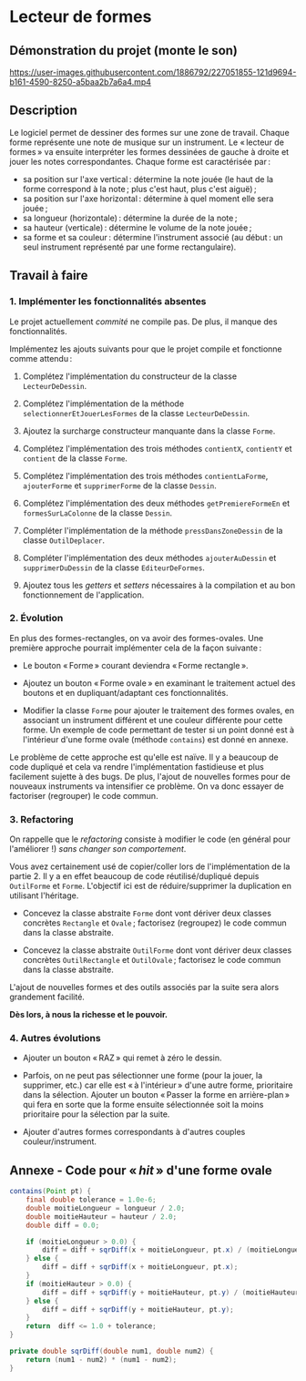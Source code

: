 # Lecteur de formes

## Démonstration du projet (monte le son)

https://user-images.githubusercontent.com/1886792/227051855-121d9694-b161-4590-8250-a5baa2b7a6a4.mp4

## Description

Le logiciel permet de dessiner des formes sur une zone de travail. Chaque forme représente une note de musique sur un instrument. Le « lecteur de formes » va ensuite interpréter les formes dessinées de gauche à droite et jouer les notes correspondantes. Chaque forme est caractérisée par :

- sa position sur l'axe vertical : détermine la note jouée (le haut de la forme correspond à la note ; plus c'est haut, plus c'est aiguë) ;
- sa position sur l'axe horizontal : détermine à quel moment elle sera jouée ;
- sa longueur (horizontale) : détermine la durée de la note ;
- sa hauteur (verticale) : détermine le volume de la note jouée ;
- sa forme et sa couleur : détermine l'instrument associé (au début : un seul instrument représenté par une forme rectangulaire).

## Travail à faire

### 1. Implémenter les fonctionnalités absentes

Le projet actuellement _commité_ ne compile pas. De plus, il manque des fonctionnalités.

Implémentez les ajouts suivants pour que le projet compile et fonctionne comme attendu :

1. Complétez l'implémentation du constructeur de la classe `LecteurDeDessin`.

2. Complétez l'implémentation de la méthode `selectionnerEtJouerLesFormes` de la classe `LecteurDeDessin`.

3. Ajoutez la surcharge constructeur manquante dans la classe `Forme`.

4. Complétez l'implémentation des trois méthodes `contientX`, `contientY` et `contient` de la classe `Forme`.

5. Complétez l'implémentation des trois méthodes `contientLaForme`, `ajouterForme` et `supprimerForme` de la classe `Dessin`.

6. Complétez l'implémentation des deux méthodes `getPremiereFormeEn` et `formesSurLaColonne` de la classe `Dessin`.

7. Compléter l'implémentation de la méthode `pressDansZoneDessin` de la classe `OutilDeplacer`.

8. Compléter l'implémentation des deux méthodes `ajouterAuDessin` et `supprimerDuDessin` de la classe `EditeurDeFormes`.

9. Ajoutez tous les _getters_ et _setters_ nécessaires à la compilation et au bon fonctionnement de l'application.

### 2. Évolution

En plus des formes-rectangles, on va avoir des formes-ovales. Une première approche pourrait implémenter cela de la façon suivante :

- Le bouton « Forme » courant deviendra « Forme rectangle ».

- Ajoutez un bouton « Forme ovale » en examinant le traitement actuel des boutons et en dupliquant/adaptant ces fonctionnalités.

- Modifier la classe `Forme` pour ajouter le traitement des formes ovales, en associant un instrument différent et une couleur différente pour cette forme. Un exemple de code permettant de tester si un point donné est à l'intérieur d'une forme ovale (méthode `contains`) est donné en annexe.

Le problème de cette approche est qu'elle est naïve. Il y a beaucoup de code dupliqué et cela va rendre l'implémentation fastidieuse et plus facilement sujette à des bugs. De plus, l'ajout de nouvelles formes pour de nouveaux instruments va intensifier ce problème. On va donc essayer de factoriser (regrouper) le code commun.

### 3. Refactoring

On rappelle que le _refactoring_ consiste à modifier le code (en général pour l'améliorer !) _sans changer son comportement_.

Vous avez certainement usé de copier/coller lors de l'implémentation de la partie 2. Il y a en effet beaucoup de code réutilisé/dupliqué depuis `OutilForme` et `Forme`. L'objectif ici est de réduire/supprimer la duplication en utilisant l'héritage.

- Concevez la classe abstraite `Forme` dont vont dériver deux classes concrètes `Rectangle` et `Ovale` ; factorisez (regroupez) le code commun dans la classe abstraite.

- Concevez la classe abstraite `OutilForme` dont vont dériver deux classes concrètes `OutilRectangle` et `OutilOvale` ; factorisez le code commun dans la classe abstraite.

L'ajout de nouvelles formes et des outils associés par la suite sera alors grandement facilité.

**Dès lors, à nous la richesse et le pouvoir.**

### 4. Autres évolutions

- Ajouter un bouton « RAZ » qui remet à zéro le dessin.

- Parfois, on ne peut pas sélectionner une forme (pour la jouer, la supprimer, etc.) car elle est « à l'intérieur » d'une autre forme, prioritaire dans la sélection. Ajouter un bouton « Passer la forme en arrière-plan » qui fera en sorte que la forme ensuite sélectionnée soit la moins prioritaire pour la sélection par la suite.

- Ajouter d'autres formes correspondants à d'autres couples couleur/instrument.

## Annexe - Code pour « *hit* » d'une forme ovale

```java
contains(Point pt) {
    final double tolerance = 1.0e-6;
    double moitieLongueur = longueur / 2.0;
    double moitieHauteur = hauteur / 2.0;
    double diff = 0.0;

    if (moitieLongueur > 0.0) {
        diff = diff + sqrDiff(x + moitieLongueur, pt.x) / (moitieLongueur * moitieLongueur);
    } else {
        diff = diff + sqrDiff(x + moitieLongueur, pt.x);
    }
    if (moitieHauteur > 0.0) {
        diff = diff + sqrDiff(y + moitieHauteur, pt.y) / (moitieHauteur * moitieHauteur);
    } else {
        diff = diff + sqrDiff(y + moitieHauteur, pt.y);
    }
    return  diff <= 1.0 + tolerance;
}

private double sqrDiff(double num1, double num2) {
    return (num1 - num2) * (num1 - num2);
}
```
